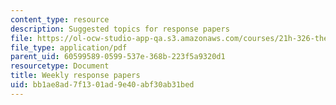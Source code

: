 ```yaml
---
content_type: resource
description: Suggested topics for response papers
file: https://ol-ocw-studio-app-qa.s3.amazonaws.com/courses/21h-326-the-making-of-russia-in-the-worlds-of-byzantium-mongolia-and-europe-spring-1998/bb1ae8ad7f1301ad9e40abf30ab31bed_asgmt2.pdf
file_type: application/pdf
parent_uid: 60599589-0599-537e-368b-223f5a9320d1
resourcetype: Document
title: Weekly response papers
uid: bb1ae8ad-7f13-01ad-9e40-abf30ab31bed
---
```

